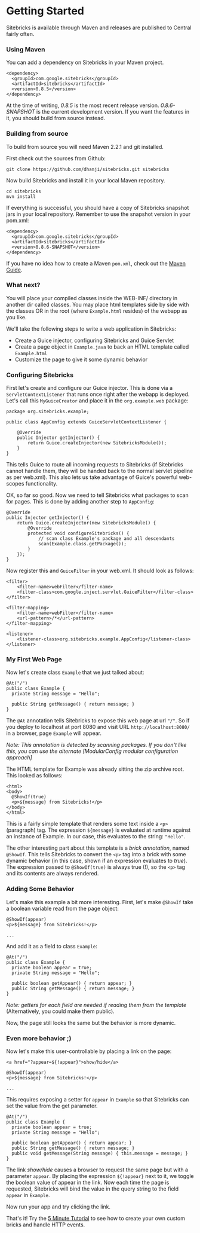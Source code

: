 <meta noindex>

# Getting Started
Sitebricks is available through Maven and releases are published to Central fairly often.

### Using Maven
You can add a dependency on Sitebricks in your Maven project.

    <dependency>
      <groupId>com.google.sitebricks</groupId>
      <artifactId>sitebricks</artifactId>
      <version>0.8.5</version>
    </dependency>


At the time of writing, *0.8.5* is the most recent release version. *0.8.6-SNAPSHOT* is the current
development version. If you want the features in it, you should build from source instead.

### Building from source
To build from source you will need Maven 2.2.1 and git installed.

First check out the sources from Github:

    git clone https://github.com/dhanji/sitebricks.git sitebricks

Now build Sitebricks and install it in your local Maven repository.

    cd sitebricks
    mvn install

If everything is successful, you should have a copy of Sitebricks snapshot jars in your local
 repository. Remember to use the snapshot version in your pom.xml:

    <dependency>
      <groupId>com.google.sitebricks</groupId>
      <artifactId>sitebricks</artifactId>
      <version>0.8.6-SNAPSHOT</version>
    </dependency>

If you have no idea how to create a Maven `pom.xml`, check out the [Maven Guide](#maven).

### What next?
You will place your compiled classes inside the WEB-INF/ directory in another dir called classes. You may place html templates side by side with the classes OR in the root (where `Example.html` resides) of the webapp as you like.

We'll take the following steps to write a web application in Sitebricks:
  * Create a Guice injector, configuring Sitebricks and Guice Servlet
  * Create a page object in `Example.java` to back an HTML template called `Example.html`
  * Customize the page to give it some dynamic behavior

### Configuring Sitebricks
First let's create and configure our Guice injector. This is done via a `ServletContextListener` that runs once right after the webapp is deployed. Let's call this `MyGuiceCreator` and place it in the `org.example.web` package:


    package org.sitebricks.example;

    public class AppConfig extends GuiceServletContextListener {

        @Override
        public Injector getInjector() {
            return Guice.createInjector(new SitebricksModule());
        }
    }


This tells Guice to route all incoming requests to Sitebricks (if Sitebricks cannot handle them,
 they will be handed back to the normal servlet pipeline as per web.xml). This also lets us take
 advantage of Guice's powerful web-scopes functionality.

OK, so far so good. Now we need to tell Sitebricks what packages to scan for pages. This is done
by adding another step to `AppConfig`:


    @Override
    public Injector getInjector() {
        return Guice.createInjector(new SitebricksModule() {
            @Override
            protected void configureSitebricks() {
                // scan class Example's package and all descendants
                scan(Example.class.getPackage());
            }
        });
    }


Now register this and `GuiceFilter` in your web.xml. It should look as follows:


    <filter>
        <filter-name>webFilter</filter-name>
        <filter-class>com.google.inject.servlet.GuiceFilter</filter-class>
    </filter>

    <filter-mapping>
        <filter-name>webFilter</filter-name>
        <url-pattern>/*</url-pattern>
    </filter-mapping>

    <listener>
        <listener-class>org.sitebricks.example.AppConfig</listener-class>
    </listener>


### My First Web Page
Now let's create class `Example` that we just talked about:


    @At("/")
    public class Example {
      private String message = "Hello";

      public String getMessage() { return message; }
    }


The `@At` annotation tells Sitebricks to expose this web page at url `"/"`. So if you deploy to localhost at port 8080 and visit URL `http://localhost:8080/` in a browser, page `Example` will appear.

_Note: This annotation is detected by scanning packages. If you don't like this, you can use the alternate [ModularConfig modular configuration approach]_

The HTML template for Example was already sitting the zip archive root. This looked as follows:


    <html>
    <body>
      @ShowIf(true)
      <p>${message} from Sitebricks!</p>
    </body>
    </html>


This is a fairly simple template that renders some text inside a `<p>` (paragraph) tag. The expression `${message}` is evaluated at runtime against an instance of Example. In our case, this evaluates to the string: `"Hello"`.

The other interesting part about this template is a _brick annotation_, named `@ShowIf`. This tells Sitebricks to convert the `<p>` tag into a brick with some dynamic behavior (in this case, shown if an expression evaluates to _true_).  The expression passed to `@ShowIf(true)` is always true (!), so the `<p>` tag and its contents are always rendered.

### Adding Some Behavior

Let's make this example a bit more interesting. First, let's make `@ShowIf` take a boolean variable read from the page object:


    @ShowIf(appear)
    <p>${message} from Sitebricks!</p>

    ...

And add it as a field to class `Example`:

    @At("/")
    public class Example {
      private boolean appear = true;
      private String message = "Hello";

      public boolean getAppear() { return appear; }
      public String getMessage() { return message; }
    }

_Note: getters for each field are needed if reading them from the template_ (Alternatively, you could make them public).

Now, the page still looks the same but the behavior is more dynamic.

### Even more behavior ;)
Now let's make this user-controllable by placing a link on the page:

    <a href="?appear=${!appear}">show/hide</a>

    @ShowIf(appear)
    <p>${message} from Sitebricks!</p>

    ...

This requires exposing a setter for `appear` in `Example` so that Sitebricks can set the value from the get parameter.

    @At("/")
    public class Example {
      private boolean appear = true;
      private String message = "Hello";

      public boolean getAppear() { return appear; }
      public String getMessage() { return message; }
      public void getMessage(String message) { this.message = message; }
    }

The link *show/hide* causes a browser to request the same page but with a parameter `appear`. By placing the expression `${!appear}` next to it, we toggle the boolean value of appear in the link. Now each time the page is requested, Sitebricks will bind the value in the query string to the field `appear` in `Example`.

Now run your app and try clicking the link.

That's it! Try the [5 Minute Tutorial](#5mintutorial) to see how to create your own custom bricks and handle HTTP events.